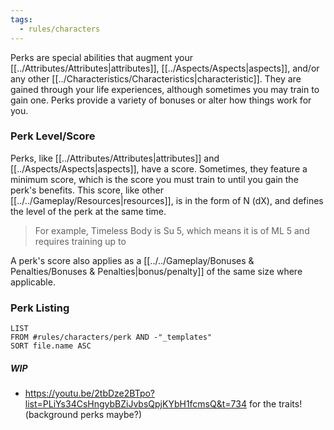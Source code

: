 ```yaml
---
tags:
  - rules/characters
---
```

Perks are special abilities that augment your [[../Attributes/Attributes|attributes]], [[../Aspects/Aspects|aspects]], and/or any other [[../Characteristics/Characteristics|characteristic]]. They are gained through your life experiences, although sometimes you may train to gain one.
Perks provide a variety of bonuses or alter how things work for you.

### Perk Level/Score
Perks, like [[../Attributes/Attributes|attributes]] and [[../Aspects/Aspects|aspects]], have a score. Sometimes, they feature a minimum score, which is the score you must train to until you gain the perk's benefits.
This score, like other [[../../Gameplay/Resources|resources]], is in the form of N (dX), and defines the level of the perk at the same time.
> For example, Timeless Body is Su 5, which means it is of ML 5 and requires training up to 

A perk's score also applies as a [[../../Gameplay/Bonuses & Penalties/Bonuses & Penalties|bonus/penalty]] of the same size where applicable.

### Perk Listing
```dataview
LIST
FROM #rules/characters/perk AND -"_templates"
SORT file.name ASC
```



##### WIP
- https://youtu.be/2tbDze2BTpo?list=PLiYs34CsHngybBZiJvbsQpjKYbH1fcmsQ&t=734 for the traits! (background perks maybe?)
